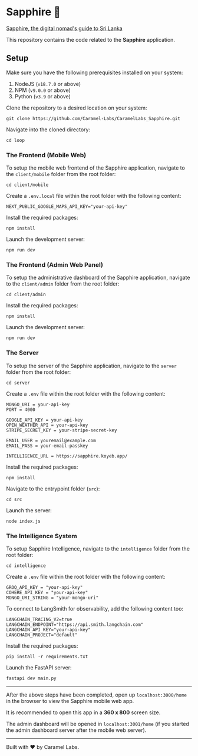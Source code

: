 # Sapphire 🌴

[Sapphire, the digital nomad's guide to Sri Lanka]("./sapphire.png")

This repository contains the code related to the **Sapphire** application.

## Setup

Make sure you have the following prerequisites installed on your system:

1. NodeJS (`v18.7.0` or above)
2. NPM (`v9.0.0` or above)
3. Python (`v3.9` or above)

Clone the repository to a desired location on your system:

```shell
git clone https://github.com/Caramel-Labs/CaramelLabs_Sapphire.git
```

Navigate into the cloned directory:

```shell
cd loop
```

### The Frontend (Mobile Web)

To setup the mobile web frontend of the Sapphire application, navigate to the `client/mobile` folder from the root folder:

```shell
cd client/mobile
```

Create a `.env.local` file within the root folder with the following content:

```shell
NEXT_PUBLIC_GOOGLE_MAPS_API_KEY="your-api-key"
```

Install the required packages:

```shell
npm install
```

Launch the development server:

```shell
npm run dev
```

### The Frontend (Admin Web Panel)

To setup the administrative dashboard of the Sapphire application, navigate to the `client/admin` folder from the root folder:

```shell
cd client/admin
```

Install the required packages:

```shell
npm install
```

Launch the development server:

```shell
npm run dev
```

### The Server

To setup the server of the Sapphire application, navigate to the `server` folder from the root folder:

```shell
cd server
```

Create a `.env` file within the root folder with the following content:

```shell
MONGO_URI = your-api-key
PORT = 4000

GOOGLE_API_KEY = your-api-key
OPEN_WEATHER_API = your-api-key
STRIPE_SECRET_KEY = your-stripe-secret-key

EMAIL_USER = youremail@example.com
EMAIL_PASS = your-email-passkey

INTELLIGENCE_URL = https://sapphire.koyeb.app/
```

Install the required packages:

```shell
npm install
```

Navigate to the entrypoint folder (`src`):

```shell
cd src
```

Launch the server:

```shell
node index.js
```

### The Intelligence System

To setup Sapphire Intelligence, navigate to the `intelligence` folder from the root folder:

```shell
cd intelligence
```

Create a `.env` file within the root folder with the following content:

```shell
GROQ_API_KEY = "your-api-key"
COHERE_API_KEY = "your-api-key"
MONGO_URI_STRING = "your-mongo-uri"
```

To connect to LangSmith for observability, add the following content too:

```shell
LANGCHAIN_TRACING_V2=true
LANGCHAIN_ENDPOINT="https://api.smith.langchain.com"
LANGCHAIN_API_KEY="your-api-key"
LANGCHAIN_PROJECT="default"
```

Install the required packages:

```shell
pip install -r requirements.txt
```

Launch the FastAPI server:

```shell
fastapi dev main.py
```

---

After the above steps have been completed, open up `localhost:3000/home` in the browser to view the Sapphire mobile web app.

It is recommended to open this app in a <b>360 x 800</b> screen size.

The admin dashboard will be opened in `localhost:3001/home` (if you started the admin dashboard server after the mobile web server).

---

Built with ❤️ by Caramel Labs.
